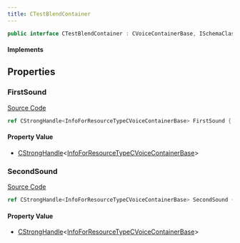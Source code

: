 ```yaml
---
title: CTestBlendContainer
---
```


```csharp
public interface CTestBlendContainer : CVoiceContainerBase, ISchemaClass<CVoiceContainerBase>, ISchemaClass<CTestBlendContainer>, ISchemaField, ISchemaClass, INativeHandle
```

#### Implements

## Properties

### FirstSound

[Source Code](https://github.com/swiftly-solution/swiftlys2/blob/main/managed/src/SwiftlyS2.Generated/Schemas/Interfaces/CTestBlendContainer.cs#L17)

```csharp
ref CStrongHandle<InfoForResourceTypeCVoiceContainerBase> FirstSound { get; }
```

#### Property Value

- [CStrongHandle](/docs/api/shared/natives/cstronghandle-1)<[InfoForResourceTypeCVoiceContainerBase](/docs/api/shared/schemadefinitions/infoforresourcetypecvoicecontainerbase)>

### SecondSound

[Source Code](https://github.com/swiftly-solution/swiftlys2/blob/main/managed/src/SwiftlyS2.Generated/Schemas/Interfaces/CTestBlendContainer.cs#L19)

```csharp
ref CStrongHandle<InfoForResourceTypeCVoiceContainerBase> SecondSound { get; }
```

#### Property Value

- [CStrongHandle](/docs/api/shared/natives/cstronghandle-1)<[InfoForResourceTypeCVoiceContainerBase](/docs/api/shared/schemadefinitions/infoforresourcetypecvoicecontainerbase)>

